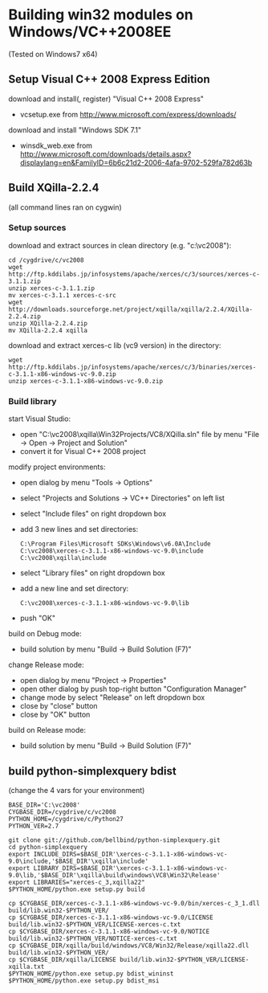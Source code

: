 # Building win32 modules on Windows/VC++2008EE

(Tested on Windows7 x64)

## Setup Visual C++ 2008 Express Edition

download and install(, register) "Visual C++ 2008 Express"

- vcsetup.exe from http://www.microsoft.com/express/downloads/

download and install "Windows SDK 7.1"

- winsdk_web.exe from http://www.microsoft.com/downloads/details.aspx?displaylang=en&FamilyID=6b6c21d2-2006-4afa-9702-529fa782d63b

## Build XQilla-2.2.4

(all command lines ran on cygwin)

### Setup sources

download and extract sources in clean directory (e.g. "c:\vc2008"):

    cd /cygdrive/c/vc2008
    wget http://ftp.kddilabs.jp/infosystems/apache/xerces/c/3/sources/xerces-c-3.1.1.zip
    unzip xerces-c-3.1.1.zip
    mv xerces-c-3.1.1 xerces-c-src
    wget http://downloads.sourceforge.net/project/xqilla/xqilla/2.2.4/XQilla-2.2.4.zip
    unzip XQilla-2.2.4.zip
    mv XQilla-2.2.4 xqilla

download and extract xerces-c lib (vc9 version) in the directory:

    wget http://ftp.kddilabs.jp/infosystems/apache/xerces/c/3/binaries/xerces-c-3.1.1-x86-windows-vc-9.0.zip
    unzip xerces-c-3.1.1-x86-windows-vc-9.0.zip

### Build library

start Visual Studio:

- open "C:\vc2008\xqilla\Win32Projects/VC8/XQilla.sln" file by menu "File -> Open -> Project and Solution"
- convert it for Visual C++ 2008 project

modify project environments:

- open dialog by menu "Tools -> Options"
- select "Projects and Solutions -> VC++ Directories" on left list
- select "Include files" on right dropdown box
- add 3 new lines and set directories:

      C:\Program Files\Microsoft SDKs\Windows\v6.0A\Include
      C:\vc2008\xerces-c-3.1.1-x86-windows-vc-9.0\include
      C:\vc2008\xqilla\include

- select "Library files" on right dropdown box
- add a new line and set directory:

      C:\vc2008\xerces-c-3.1.1-x86-windows-vc-9.0\lib

- push "OK"

build on Debug mode:

- build solution by menu "Build -> Build Solution (F7)"

change Release mode:

- open dialog by menu "Project -> Properties"
- open other dialog by push top-right button "Configuration Manager"
- change mode by select "Release" on left dropdown box 
- close by "close" button
- close by "OK" button

build on Release mode:

- build solution by menu "Build -> Build Solution (F7)"

## build python-simplexquery bdist

(change the 4 vars for your environment)

    BASE_DIR='C:\vc2008'
    CYGBASE_DIR=/cygdrive/c/vc2008
    PYTHON_HOME=/cygdrive/c/Python27
    PYTHON_VER=2.7
    
    git clone git://github.com/bellbind/python-simplexquery.git
    cd python-simplexquery
    export INCLUDE_DIRS=$BASE_DIR'\xerces-c-3.1.1-x86-windows-vc-9.0\include,'$BASE_DIR'\xqilla\include'
    export LIBRARY_DIRS=$BASE_DIR'\xerces-c-3.1.1-x86-windows-vc-9.0\lib,'$BASE_DIR'\xqilla\build\windows\VC8\Win32\Release'
    export LIBRARIES="xerces-c_3,xqilla22"
    $PYTHON_HOME/python.exe setup.py build
    
    cp $CYGBASE_DIR/xerces-c-3.1.1-x86-windows-vc-9.0/bin/xerces-c_3_1.dll build/lib.win32-$PYTHON_VER/
    cp $CYGBASE_DIR/xerces-c-3.1.1-x86-windows-vc-9.0/LICENSE build/lib.win32-$PYTHON_VER/LICENSE-xerces-c.txt
    cp $CYGBASE_DIR/xerces-c-3.1.1-x86-windows-vc-9.0/NOTICE build/lib.win32-$PYTHON_VER/NOTICE-xerces-c.txt
    cp $CYGBASE_DIR/xqilla/build/windows/VC8/Win32/Release/xqilla22.dll build/lib.win32-$PYTHON_VER/
    cp $CYGBASE_DIR/xqilla/LICENSE build/lib.win32-$PYTHON_VER/LICENSE-xqilla.txt
    $PYTHON_HOME/python.exe setup.py bdist_wininst
    $PYTHON_HOME/python.exe setup.py bdist_msi

